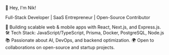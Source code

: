 👋 Hey, I'm Nik!

Full-Stack Developer | SaaS Entrepreneur | Open-Source Contributor

🚀 Building scalable web & mobile apps with React, Next.js, and Express.js.
🛠️ Tech Stack: JavaScript/TypeScript, Prisma, Docker, PostgreSQL, Node.js
📚 Passionate about AI, DevOps, and backend optimization.
🌍 Open to collaborations on open-source and startup projects.
